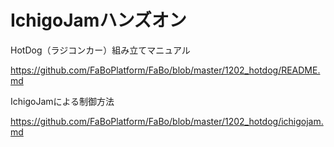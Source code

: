 # IchigoJamハンズオン

HotDog（ラジコンカー）組み立てマニュアル

https://github.com/FaBoPlatform/FaBo/blob/master/1202_hotdog/README.md

IchigoJamによる制御方法

https://github.com/FaBoPlatform/FaBo/blob/master/1202_hotdog/ichigojam.md
